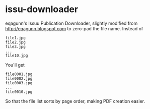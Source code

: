# issu-downloader

eqagunn's Issuu Publication Downloader, slightly modified from http://eqagunn.blogspot.com to zero-pad the file name.
Instead of

    file1.jpg
    file2.jpg
    file3.jpg
    ...
    file10.jpg
    
You'll get

    file0001.jpg
    file0002.jpg
    file0003.jpg
    ...
    file0010.jpg
    
So that the file list sorts by page order, making PDF creation easier.
